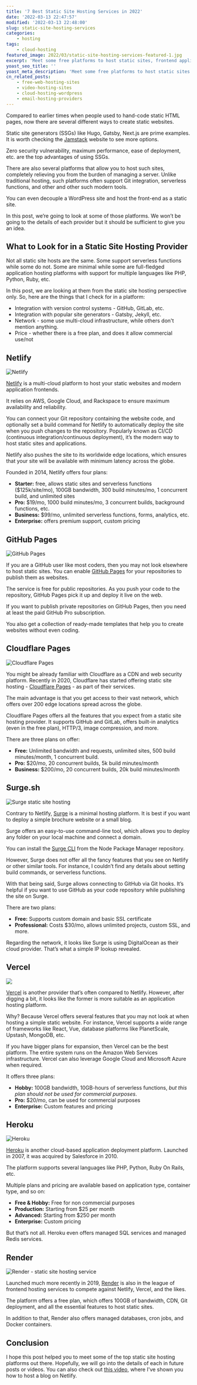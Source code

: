 ```yaml
---
title: '7 Best Static Site Hosting Services in 2022'
date: '2022-03-13 22:47:57'
modified: '2022-03-13 22:48:00'
slug: static-site-hosting-services
categories:
    - hosting
tags:
    - cloud-hosting
featured_image: 2022/03/static-site-hosting-services-featured-1.jpg
excerpt: 'Meet some free platforms to host static sites, frontend applications, and headless WordPress sites.'
yoast_seo_title: ''
yoast_meta_description: 'Meet some free platforms to host static sites built on Jamstack, frontend applications, and headless WordPress sites.'
cn_related_posts:
    - free-web-hosting-sites
    - video-hosting-sites
    - cloud-hosting-wordpress
    - email-hosting-providers
---
```

Compared to earlier times when people used to hand-code static HTML pages, now there are several different ways to create static websites.

Static site generators (SSGs) like Hugo, Gatsby, Next.js are prime examples. It is worth checking the [Jamstack](https://jamstack.org/generators/) website to see more options.

Zero security vulnerability, maximum performance, ease of deployment, etc. are the top advantages of using SSGs.

There are also several platforms that allow you to host such sites, completely relieving you from the burden of managing a server. Unlike traditional hosting, such platforms often support Git integration, serverless functions, and other and other such modern tools.

You can even decouple a WordPress site and host the front-end as a static site.

In this post, we’re going to look at some of those platforms. We won’t be going to the details of each provider but it should be sufficient to give you an idea.

## **What to Look for in a Static Site Hosting Provider**

Not all static site hosts are the same. Some support serverless functions while some do not. Some are minimal while some are full-fledged application hosting platforms with support for multiple languages like PHP, Python, Ruby, etc.

In this post, we are looking at them from the static site hosting perspective only. So, here are the things that I check for in a platform:

- Integration with version control systems - GitHub, GitLab, etc.
- Integration with popular site generators - Gatsby, Jekyll, etc.
- Network - some use multi-cloud infrastructure, while others don't mention anything.
- Price - whether there is a free plan, and does it allow commercial use/not

## **Netlify**

![Netlify](https://cdn-2.coralnodes.com/coralnodes/uploads/2022/03/netlify-pricing-mar-2022-1080x640.png)

[Netlify](http://localhost:10003/go/netlify/) is a multi-cloud platform to host your static websites and modern application frontends.

It relies on AWS, Google Cloud, and Rackspace to ensure maximum availability and reliability.

You can connect your Git repository containing the website code, and optionally set a build command for Netlify to automatically deploy the site when you push changes to the repository. Popularly known as CI/CD (continuous integration/continuous deployment), it’s the modern way to host static sites and applications.

Netlify also pushes the site to its worldwide edge locations, which ensures that your site will be available with minimum latency across the globe.

Founded in 2014, Netlify offers four plans:

- **Starter:** free, allows static sites and serverless functions ($125k/site/mo), 100GB bandwidth, 300 build minutes/mo, 1 concurrent build, and unlimited sites
- **Pro:** $19/mo, 1000 build minutes/mo, 3 concurrent builds, background functions, etc.
- **Business:** $99/mo, unlimited serverless functions, forms, analytics, etc.
- **Enterprise:** offers premium support, custom pricing

## **GitHub Pages**

![GitHub Pages](https://cdn-2.coralnodes.com/coralnodes/uploads/2022/03/github-pages-mar-2022-1080x605.png)

If you are a GitHub user like most coders, then you may not look elsewhere to host static sites. You can enable [GitHub Pages](https://pages.github.com/) for your repositories to publish them as websites.

The service is free for public repositories. As you push your code to the repository, GitHub Pages pick it up and deploy it live on the web.

If you want to publish private repositories on GitHub Pages, then you need at least the paid GitHub Pro subscription.

You also get a collection of ready-made templates that help you to create websites without even coding.

## **Cloudflare Pages**

![Cloudflare Pages](https://cdn-2.coralnodes.com/coralnodes/uploads/2022/03/cloudflare-pages-mar-2022-1080x558.png)

You might be already familiar with Cloudflare as a CDN and web security platform. Recently in 2020, Cloudflare has started offering static site hosting - [Cloudflare Pages](https://pages.cloudflare.com/) - as part of their services.

The main advantage is that you get access to their vast network, which offers over 200 edge locations spread across the globe.

Cloudflare Pages offers all the features that you expect from a static site hosting provider. It supports GitHub and GitLab, offers built-in analytics (even in the free plan), HTTP/3, image compression, and more.

There are three plans on offer:

- **Free:** Unlimited bandwidth and requests, unlimited sites, 500 build minutes/month, 1 concurrent build.
- **Pro:** $20/mo, 20 concurrent builds, 5k build minutes/month
- **Business:** $200/mo, 20 concurrent builds, 20k build minutes/month

## **Surge.sh**

![Surge static site hosting](https://cdn-2.coralnodes.com/coralnodes/uploads/2022/03/surge-sh-mar-2022-1080x840.png)

Contrary to Netlify, [Surge](https://surge.sh/) is a minimal hosting platform. It is best if you want to deploy a simple brochure website or a small blog.

Surge offers an easy-to-use command-line tool, which allows you to deploy any folder on your local machine and connect a domain. 

You can install the [Surge CLI](https://www.npmjs.com/package/surge) from the Node Package Manager repository.

However, Surge does not offer all the fancy features that you see on Netlify or other similar tools. For instance, I couldn’t find any details about setting build commands, or serverless functions.

With that being said, Surge allows connecting to GitHub via Git hooks. It’s helpful if you want to use GitHub as your code repository while publishing the site on Surge.

There are two plans:

- **Free:** Supports custom domain and basic SSL certificate
- **Professional:** Costs $30/mo, allows unlimited projects, custom SSL, and more.

Regarding the network, it looks like Surge is using DigitalOcean as their cloud provider. That’s what a simple IP lookup revealed.

## **Vercel**

![](https://cdn-2.coralnodes.com/coralnodes/uploads/2022/03/vercel-pricing-mar-2022-1080x733.png)

[Vercel](https://vercel.com/) is another provider that’s often compared to Netlify. However, after digging a bit, it looks like the former is more suitable as an application hosting platform.

Why? Because Vercel offers several features that you may not look at when hosting a simple static website. For instance, Vercel supports a wide range of frameworks like React, Vue, database platforms like PlanetScale, Upstash, MongoDB, etc.

If you have bigger plans for expansion, then Vercel can be the best platform. The entire system runs on the Amazon Web Services infrastructure. Vercel can also leverage Google Cloud and Microsoft Azure when required.

It offers three plans:

- **Hobby:** 100GB bandwidth, 10GB-hours of serverless functions, _but this plan should not be used for commercial purposes_.
- **Pro:** $20/mo, can be used for commercial purposes
- **Enterprise:** Custom features and pricing

## **Heroku**

![Heroku](https://cdn-2.coralnodes.com/coralnodes/uploads/2022/03/heroku-mar-2022-1080x560.png)

[Heroku](https://www.heroku.com/) is another cloud-based application deployment platform. Launched in 2007, it was acquired by Salesforce in 2010.

The platform supports several languages like PHP, Python, Ruby On Rails, etc.

Multiple plans and pricing are available based on application type, container type, and so on:

- **Free & Hobby:** Free for non commercial purposes 
- **Production:** Starting from $25 per month 
- **Advanced:** Starting from $250 per month
- **Enterprise:** Custom pricing

But that’s not all. Heroku even offers managed SQL services and managed Redis services.

## **Render**

![Render - static site hosting service](https://cdn-2.coralnodes.com/coralnodes/uploads/2022/03/render-mar-2022-1080x599.png)

Launched much more recently in 2019, [Render](https://render.com/) is also in the league of frontend hosting services to compete against Netlify, Vercel, and the likes.

The platform offers a free plan, which offers 100GB of bandwidth, CDN, Git deployment, and all the essential features to host static sites.

In addition to that, Render also offers managed databases, cron jobs, and Docker containers.

## **Conclusion**

I hope this post helped you to meet some of the top static site hosting platforms out there. Hopefully, we will go into the details of each in future posts or videos. You can also check out [this video](https://www.youtube.com/watch?v=6YwoFeNXFKk&t=389s), where I've shown you how to host a blog on Netlify.